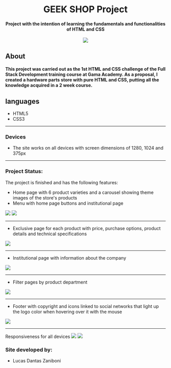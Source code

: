 <h1 align= center>GEEK SHOP Project</h1>

<h4 align= center>Project with the intention of learning the fundamentals and functionalities of HTML and CSS</h4>

<p align='center'>
<img src="https://img.shields.io/static/v1?label=Status&message=UP&color=orange&style=for-the-badge&logo=ghost"/>
</p>

About
-------------------

#### This project was carried out as the 1st HTML and CSS challenge of the Full Stack Development training course at Gama Academy. As a proposal, I created a hardware parts store with pure HTML and CSS, putting all the knowledge acquired in a 2 week course.

languages
-------------------
- HTML5
- CSS3

-------------------
### **Devices**
- The site works on all devices with screen dimensions of 1280, 1024 and 375px
-------------------
### **Project Status**:
The project is finished and has the following features:
 - Home page with 6 product varieties and a carousel showing theme images of the store's products
 -  Menu with home page buttons and institutional page
<img src="assets/readme-images/image1.jpg"/>
<img src="assets/readme-images/image2"/>

-------------------
 - Exclusive page for each product with price, purchase options, product details and technical specifications

<img src="assets/readme-images/image3"/>

-------------------
 - Institutional page with information about the company
<img src="assets/readme-images/image4"/>

-------------------
 - Filter pages by product department
<img src="assets/readme-images/image5"/>

-------------------
 - Footer with copyright and icons linked to social networks that light up the logo color when hovering over it with the mouse
<img src="assets/readme-images/image6"/>

-------------------
 Responsiveness for all devices
<img src="assets/readme-images/image 7"/>
<img src="assets/readme-images/image 8"/>

### **Site developed by:**
- Lucas Dantas Zaniboni
